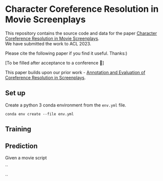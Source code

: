 # Character Coreference Resolution in Movie Screenplays

This repository contains the source code and data for the paper [Character Coreference Resolution in Movie Screenplays](https://www.overleaf.com/read/skdkjymdqswk). \
We have submitted the work to ACL 2023.

Please cite the following paper if you find it useful. Thanks:)

[To be filled after acceptance to a conference :pray:]

This paper builds upon our prior work - [Annotation and Evaluation of Coreference Resolution in Screenplays](https://aclanthology.org/2021.findings-acl.176/).

## Set up

Create a python 3 conda environment from the `env.yml` file.

```
conda env create --file env.yml
```

## Training

## Prediction

Given a movie script

``

``